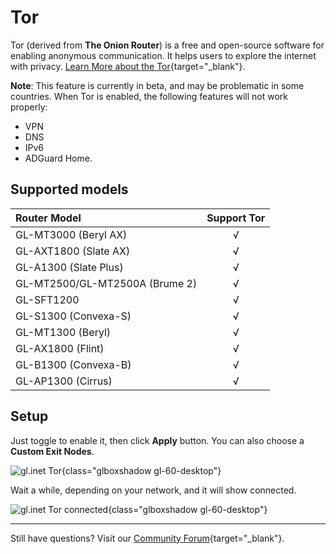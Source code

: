 # Tor

Tor (derived from **The Onion Router**) is a free and open-source software for enabling anonymous communication. It helps users to explore the internet with privacy. [Learn More about the Tor](https://www.torproject.org/){target="_blank"}.

**Note**: This feature is currently in beta, and may be problematic in some countries. When Tor is enabled, the following features will not work properly: 

  - VPN
  - DNS
  - IPv6
  - ADGuard Home.

## Supported models

| Router Model | Support Tor |
| :----------- | :-------: |
| GL-MT3000 (Beryl AX) | √ |
| GL-AXT1800 (Slate AX) | √ |
| GL-A1300 (Slate Plus) | √ |
| GL-MT2500/GL-MT2500A (Brume 2) | √ |
| GL-SFT1200 | √ |
| GL-S1300 (Convexa-S) | √ |
| GL-MT1300 (Beryl) | √ |
| GL-AX1800 (Flint) | √ |
| GL-B1300 (Convexa-B) | √ |
| GL-AP1300 (Cirrus) | √ |

## Setup

Just toggle to enable it, then click **Apply** button. You can also choose a **Custom Exit Nodes**.

![gl.inet Tor](https://static.gl-inet.com/docs/en/4/tutorials/tor/tor.png){class="glboxshadow gl-60-desktop"}

Wait a while, depending on your network, and it will show connected.

![gl.inet Tor connected](https://static.gl-inet.com/docs/en/4/tutorials/tor/tor_connected.png){class="glboxshadow gl-60-desktop"}

---

Still have questions? Visit our [Community Forum](https://forum.gl-inet.com){target="_blank"}.
